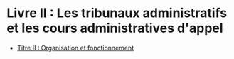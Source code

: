 # Livre II : Les tribunaux administratifs et les cours administratives d'appel

- [Titre II : Organisation et fonctionnement](titre-ii)
